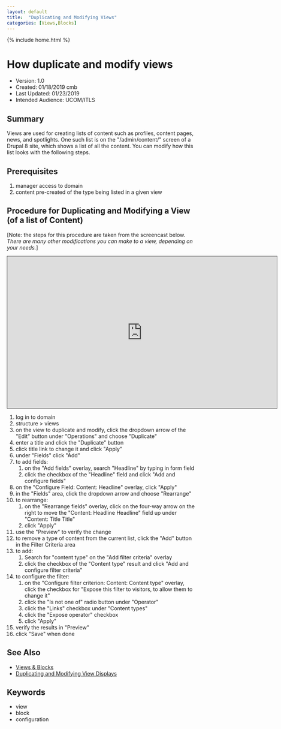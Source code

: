 ```yaml
---
layout: default
title:  "Duplicating and Modifying Views"
categories: [Views,Blocks] 
---
```

{% include home.html %}
# How duplicate and modify views
* Version: 1.0
* Created: 01/18/2019 cmb
* Last Updated: 01/23/2019
* Intended Audience: UCOM/ITLS

## Summary
Views are used for creating lists of content such as profiles, content pages, news, and spotlights. One such list is on the "/admin/content/" screen of a Drupal 8 site, which shows a list of all the content. You can modify how this list looks with the following steps.

## Prerequisites

 1. manager access to domain
 2. content pre-created of the type being listed in a given view


## Procedure for Duplicating and Modifying a View (of a list of Content)
[Note: the steps for this procedure are taken from the screencast below. *There are many other modifications you can make to a view, depending on your needs.*]
<iframe src="https://bluecast.hosted.panopto.com/Panopto/Pages/Embed.aspx?id=ce8de2ec-ae7c-428f-af2c-a95401330782&v=1" width="720" height="405" style="padding: 0px; border: 1px solid #464646;" frameborder="0" allowfullscreen allow="autoplay"></iframe>

1. log in to domain
2. structure > views
3. on the view to duplicate and modify, click the dropdown arrow of the "Edit" button under "Operations" and choose "Duplicate"
4. enter a title and click the "Duplicate" button
5. click title link to change it and click "Apply"
6. under "Fields" click "Add"
7. to add fields:
    1. on the "Add fields" overlay, search "Headline" by typing in form field
    2. click the checkbox of the "Headline" field and click "Add and configure fields"
8. on the "Configure Field: Content: Headline" overlay, click "Apply"
9. in the "Fields" area, click the dropdown arrow and choose "Rearrange"
10. to rearrange:
    1. on the "Rearrange fields" overlay, click on the four-way arrow on the right to move the "Content: Headline Headline" field up under "Content: Title Title"
    2. click "Apply"
11. use the "Preview" to verify the change
12. to remove a type of content from the current list, click the "Add" button in the Filter Criteria area
13. to add:
    1. Search for "content type" on the "Add filter criteria" overlay 
    2. click the checkbox of the "Content type" result and click "Add and configure filter criteria"
14. to configure the filter:
    1. on the "Configure filter criterion: Content: Content type" overlay, click the checkbox for "Expose this filter to visitors, to allow them to change it"
    2. click the "Is not one of" radio button under "Operator"
    3. click the "Links" checkbox under "Content types"
    4. click the "Expose operator" checkbox
    5. click "Apply"
15. verify the results in "Preview"
16. click "Save" when done





## See Also

* [Views & Blocks](/VIEWS_BLOCKS)
* [Duplicating and Modifying View Displays](DUPLICATING_MODIFYING_VIEW_DISPLAYS)

## Keywords

* view
* block
* configuration

